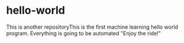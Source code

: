# hello-world
This is another repositoryThis is the first machine learning hello world program. Everything is going to be automated "Enjoy the ride!"
